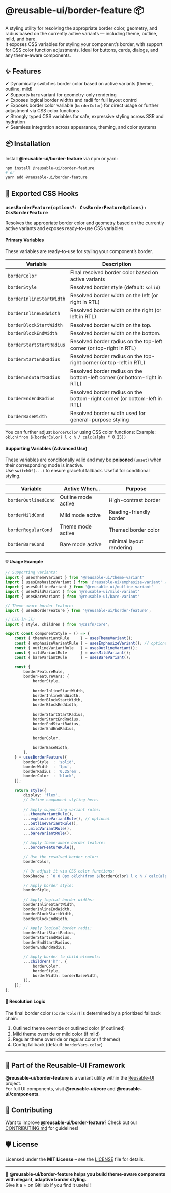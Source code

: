 # @reusable-ui/border-feature 📦  

A styling utility for resolving the appropriate border color, geometry, and radius based on the currently active variants — including theme, outline, mild, and bare.  
It exposes CSS variables for styling your component’s border, with support for CSS color function adjustments.
Ideal for buttons, cards, dialogs, and any theme-aware components.

## ✨ Features
✔ Dynamically switches border color based on active variants (theme, outline, mild)  
✔ Supports `bare` variant for geometry-only rendering  
✔ Exposes logical border widths and radii for full layout control  
✔ Exposes border color variable (`borderColor`) for direct usage or further adjustment via CSS color functions  
✔ Strongly typed CSS variables for safe, expressive styling across SSR and hydration  
✔ Seamless integration across appearance, theming, and color systems  

## 📦 Installation
Install **@reusable-ui/border-feature** via npm or yarn:

```sh
npm install @reusable-ui/border-feature
# or
yarn add @reusable-ui/border-feature
```

## 🧩 Exported CSS Hooks

### `usesBorderFeature(options?: CssBorderFeatureOptions): CssBorderFeature`

Resolves the appropriate border color and geometry based on the currently active variants and exposes ready-to-use CSS variables.

#### Primary Variables

These variables are ready-to-use for styling your component’s border.

| Variable                 | Description                                                               |
|--------------------------|---------------------------------------------------------------------------|
| `borderColor`            | Final resolved border color based on active variants                      |
| `borderStyle`            | Resolved border style (default: `solid`)                                  |
| `borderInlineStartWidth` | Resolved border width on the left (or right in RTL)                       |
| `borderInlineEndWidth`   | Resolved border width on the right (or left in RTL)                       |
| `borderBlockStartWidth`  | Resolved border width on the top.                                         |
| `borderBlockEndWidth`    | Resolved border width on the bottom.                                      |
| `borderStartStartRadius` | Resolved border radius on the top-left corner (or top-right in RTL)       |
| `borderStartEndRadius`   | Resolved border radius on the top-right corner (or top-left in RTL)       |
| `borderEndStartRadius`   | Resolved border radius on the bottom-left corner (or bottom-right in RTL) |
| `borderEndEndRadius`     | Resolved border radius on the bottom-right corner (or bottom-left in RTL) |
| `borderBaseWidth`        | Resolved border width used for general-purpose styling                    |

You can further adjust `borderColor` using CSS color functions:
Example: `oklch(from ${borderColor} l c h / calc(alpha * 0.25))`

#### Supporting Variables (Advanced Use)

These variables are conditionally valid and may be **poisoned** (`unset`) when their corresponding mode is inactive.  
Use `switchOf(...)` to ensure graceful fallback. Useful for conditional styling.

| Variable             | Active When...      | Purpose                  |
|----------------------|---------------------|--------------------------|
| `borderOutlinedCond` | Outline mode active | High-contrast border     |
| `borderMildCond`     | Mild mode active    | Reading-friendly border  |
| `borderRegularCond`  | Theme mode active   | Themed border color      |
| `borderBareCond`     | Bare mode active    | minimal layout rendering |

#### 💡 Usage Example

```ts
// Supporting variants:
import { usesThemeVariant } from '@reusable-ui/theme-variant'
import { usesEmphasizeVariant } from '@reusable-ui/emphasize-variant' // optional
import { usesOutlineVariant } from '@reusable-ui/outline-variant'
import { usesMildVariant } from '@reusable-ui/mild-variant'
import { usesBareVariant } from '@reusable-ui/bare-variant'

// Theme-aware border feature:
import { usesBorderFeature } from '@reusable-ui/border-feature';

// CSS-in-JS:
import { style, children } from '@cssfn/core';

export const componentStyle = () => {
    const { themeVariantRule     } = usesThemeVariant();
    const { emphasizeVariantRule } = usesEmphasizeVariant(); // optional
    const { outlineVariantRule   } = usesOutlineVariant();
    const { mildVariantRule      } = usesMildVariant();
    const { bareVariantRule      } = usesBareVariant();
    
    const {
        borderFeatureRule,
        borderFeatureVars: {
            borderStyle,
            
            borderInlineStartWidth,
            borderInlineEndWidth,
            borderBlockStartWidth,
            borderBlockEndWidth,
            
            borderStartStartRadius,
            borderStartEndRadius,
            borderEndStartRadius,
            borderEndEndRadius,
            
            borderColor,
            
            borderBaseWidth,
        },
    } = usesBorderFeature({
        borderStyle  : 'solid',
        borderWidth  : '1px',
        borderRadius : '0.25rem',
        borderColor  : 'black',
    });
    
    return style({
        display: 'flex',
        // Define component styling here.
        
        // Apply supporting variant rules:
        ...themeVariantRule(),
        ...emphasizeVariantRule(), // optional
        ...outlineVariantRule(),
        ...mildVariantRule(),
        ...bareVariantRule(),
        
        // Apply theme-aware border feature:
        ...borderFeatureRule(),
        
        // Use the resolved border color:
        borderColor,
        
        // Or adjust it via CSS color functions:
        boxShadow : `0 0 8px oklch(from ${borderColor} l c h / calc(alpha * 0.25))`,
        
        // Apply border style:
        borderStyle,
        
        // Apply logical border widths:
        borderInlineStartWidth,
        borderInlineEndWidth,
        borderBlockStartWidth,
        borderBlockEndWidth,
        
        // Apply logical border radii:
        borderStartStartRadius,
        borderStartEndRadius,
        borderEndStartRadius,
        borderEndEndRadius,
        
        // Apply border to child elements:
        ...children('hr', {
            borderColor,
            borderStyle,
            borderWidth: borderBaseWidth,
        }),
    });
};
```

#### 🧠 Resolution Logic

The final border color (`borderColor`) is determined by a prioritized fallback chain:

1. Outlined theme override or outlined color (if outlined)
2. Mild theme override or mild color (if mild)
3. Regular theme override or regular color (if themed)
4. Config fallback (default: `borderVars.color`)

---

## 📖 Part of the Reusable-UI Framework  
**@reusable-ui/border-feature** is a variant utility within the [Reusable-UI](https://github.com/reusable-ui/reusable-ui-monorepo) project.  
For full UI components, visit **@reusable-ui/core** and **@reusable-ui/components**.

## 🤝 Contributing  
Want to improve **@reusable-ui/border-feature**? Check out our [CONTRIBUTING.md](./CONTRIBUTING.md) for guidelines!  

## 🛡️ License  
Licensed under the **MIT License** – see the [LICENSE](./LICENSE) file for details.  

---

🚀 **@reusable-ui/border-feature helps you build theme-aware components with elegant, adaptive border styling.**  
Give it a ⭐ on GitHub if you find it useful!  
